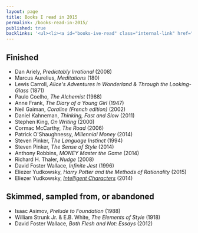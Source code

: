 ```yaml
---
layout: page
title: Books I read in 2015
permalink: /books-read-in-2015/
published: true
backlinks: '<ul><li><a id="books-ive-read" class="internal-link" href="/books-ive-read/">Books I&#39;ve read</a></li></ul>'
---
```




## Finished 
* Dan Ariely, _Predictably Irrational_ (2008) 
* Marcus Aurelius, _Meditations_ (180) 
* Lewis Carroll, _Alice's Adventures in Wonderland & Through the Looking-Glass_ (1871) 
* Paulo Coelho, _The Alchemist_ (1988) 
* Anne Frank, _The Diary of a Young Girl_ (1947) 
* Neil Gaiman, _Coraline (French edition)_ (2002) 
* Daniel Kahneman, _Thinking, Fast and Slow_ (2011) 
* Stephen King, _On Writing_ (2000) 
* Cormac McCarthy, _The Road_ (2006) 
* Patrick O'Shaughnessy, _Millennial Money_ (2014) 
* Steven Pinker, _The Language Instinct_ (1994) 
* Steven Pinker, _The Sense of Style_ (2014) 
* Anthony Robbins, _MONEY Master the Game_ (2014) 
* Richard H. Thaler, _Nudge_ (2008) 
* David Foster Wallace, _Infinite Jest_ (1996) 
* Eliezer Yudkowsky, _Harry Potter and the Methods of Rationality_ (2015) 
* Eliezer Yudkowsky, _[Intelligent Characters](https://yudkowsky.tumblr.com/writing)_ (2014) 


## Skimmed, sampled from, or abandoned 
* Isaac Asimov, _Prelude to Foundation_ (1988) 
* William Strunk Jr. & E.B. White, _The Elements of Style_ (1918) 
* David Foster Wallace, _Both Flesh and Not: Essays_ (2012) 
